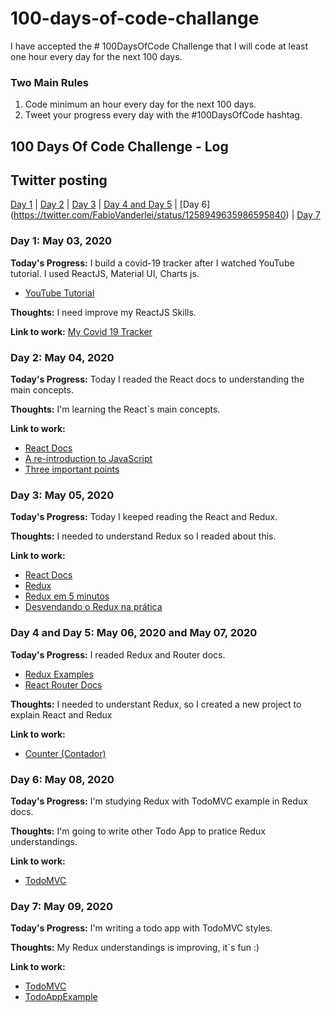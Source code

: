 # 100-days-of-code-challange
I have accepted the # 100DaysOfCode Challenge that I will code at least one hour every day for the next 100 days.

### Two Main Rules
1.  Code minimum an hour every day for the next 100 days.
2.  Tweet your progress every day with the #100DaysOfCode hashtag.

## 100 Days Of Code Challenge - Log

## Twitter posting
[Day 1](https://twitter.com/FabioVanderlei/status/1256947127512633345) | [Day 2](https://twitter.com/FabioVanderlei/status/1257528853033082887) | [Day 3](https://twitter.com/FabioVanderlei/status/1257865958770835459) | [Day 4 and Day 5](https://twitter.com/FabioVanderlei/status/1258722991124484097) | [Day 6] (https://twitter.com/FabioVanderlei/status/1258949635986595840) | [Day 7](https://twitter.com/FabioVanderlei/status/1259416265476714496)

 
### Day 1: May 03, 2020
**Today's Progress:** I build a covid-19 tracker after I watched YouTube tutorial. I used ReactJS, Material UI, Charts js.

- [YouTube Tutorial](https://www.youtube.com/watch?v=khJlrj3Y6Ls&t=3818s)

**Thoughts:** I need improve my ReactJS Skills.


**Link to work:** [My Covid 19 Tracker](https://github.com/fabiovanderleisouza/covid19-tracker)

### Day 2: May 04, 2020
**Today's Progress:** Today I readed the React docs to understanding the main concepts.

**Thoughts:** I'm learning the React`s main concepts.

**Link to work:** 

- [React Docs](https://reactjs.org/docs/getting-started.html)
- [A re-introduction to JavaScript](https://developer.mozilla.org/en-US/docs/Web/JavaScript/A_re-introduction_to_JavaScript)
- [Three important points](https://gist.github.com/gaearon/683e676101005de0add59e8bb345340c)

### Day 3: May 05, 2020
**Today's Progress:** Today I keeped reading the React and Redux.

**Thoughts:** I needed to understand Redux so I readed about this.

**Link to work:** 

- [React Docs](https://reactjs.org/docs/getting-started.html)
- [Redux](https://redux.js.org/)
- [Redux em 5 minutos](https://www.youtube.com/watch?v=Bg0xlUYAp0c)
- [Desvendando o Redux na prática](https://www.youtube.com/watch?v=u99tNt3TZf8)

### Day 4 and Day 5: May 06, 2020 and May 07, 2020
**Today's Progress:** I readed Redux and Router docs.
-  [Redux Examples](https://redux.js.org/introduction/examples)
- [React Router Docs](https://reacttraining.com/react-router/web/guides/quick-start)

**Thoughts:** I needed to understant Redux, so I created a new project to explain React and Redux

**Link to work:** 
- [Counter (Contador)](https://github.com/fabiovanderleisouza/contador-react-redux)

### Day 6: May 08, 2020
**Today's Progress:** I'm studying Redux with TodoMVC example in Redux docs.

**Thoughts:** I'm going to write other Todo App to pratice Redux understandings.

**Link to work:** 
- [TodoMVC](https://redux.js.org/introduction/examples#todomvc)

### Day 7: May 09, 2020
**Today's Progress:** I'm writing a todo app with TodoMVC styles.

**Thoughts:** My Redux understandings is improving, it`s fun :)

**Link to work:** 

- [TodoMVC](https://redux.js.org/introduction/examples#todomvc)
- [TodoAppExample](https://codesandbox.io/s/github/reduxjs/redux/tree/master/examples/todomvc?from-embed=&file=/src/actions/index.js)


